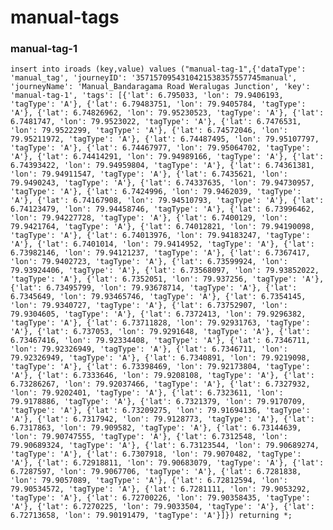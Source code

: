 # manual-tags

### manual-tag-1
`insert into iroads (key,value) values ("manual-tag-1",{'dataType': 'manual_tag',
 'journeyID': '3571570954310421538357557745manual',
 'journeyName': 'Manual_Bandaragama Road Weralugas Junction',
 'key': 'manual-tag-1',
 'tags': [{'lat': 6.795033, 'lon': 79.9406193, 'tagType': 'A'},
          {'lat': 6.79483751, 'lon': 79.9405784, 'tagType': 'A'},
          {'lat': 6.74826962, 'lon': 79.95230523, 'tagType': 'A'},
          {'lat': 6.7481747, 'lon': 79.9523022, 'tagType': 'A'},
          {'lat': 6.7476531, 'lon': 79.9522299, 'tagType': 'A'},
          {'lat': 6.74572046, 'lon': 79.95211972, 'tagType': 'A'},
          {'lat': 6.74487495, 'lon': 79.95107797, 'tagType': 'A'},
          {'lat': 6.74467977, 'lon': 79.95064702, 'tagType': 'A'},
          {'lat': 6.74414291, 'lon': 79.94989166, 'tagType': 'A'},
          {'lat': 6.74393422, 'lon': 79.94959804, 'tagType': 'A'},
          {'lat': 6.74361381, 'lon': 79.94911547, 'tagType': 'A'},
          {'lat': 6.7435621, 'lon': 79.9490243, 'tagType': 'A'},
          {'lat': 6.74337635, 'lon': 79.94730957, 'tagType': 'A'},
          {'lat': 6.7424996, 'lon': 79.9462039, 'tagType': 'A'},
          {'lat': 6.74167908, 'lon': 79.94510793, 'tagType': 'A'},
          {'lat': 6.74123479, 'lon': 79.94458746, 'tagType': 'A'},
          {'lat': 6.73996462, 'lon': 79.94227728, 'tagType': 'A'},
          {'lat': 6.7400129, 'lon': 79.9421764, 'tagType': 'A'},
          {'lat': 6.74012821, 'lon': 79.94190098, 'tagType': 'A'},
          {'lat': 6.74013976, 'lon': 79.94183247, 'tagType': 'A'},
          {'lat': 6.7401014, 'lon': 79.9414952, 'tagType': 'A'},
          {'lat': 6.73982146, 'lon': 79.94121237, 'tagType': 'A'},
          {'lat': 6.7367417, 'lon': 79.9402723, 'tagType': 'A'},
          {'lat': 6.73599924, 'lon': 79.93924406, 'tagType': 'A'},
          {'lat': 6.73568097, 'lon': 79.93852022, 'tagType': 'A'},
          {'lat': 6.7352051, 'lon': 79.937256, 'tagType': 'A'},
          {'lat': 6.73495799, 'lon': 79.93678714, 'tagType': 'A'},
          {'lat': 6.7345649, 'lon': 79.93465746, 'tagType': 'A'},
          {'lat': 6.7354145, 'lon': 79.9340727, 'tagType': 'A'},
          {'lat': 6.73752907, 'lon': 79.9304605, 'tagType': 'A'},
          {'lat': 6.7372413, 'lon': 79.9296382, 'tagType': 'A'},
          {'lat': 6.73711828, 'lon': 79.92931763, 'tagType': 'A'},
          {'lat': 6.737053, 'lon': 79.9291648, 'tagType': 'A'},
          {'lat': 6.73467416, 'lon': 79.92334408, 'tagType': 'A'},
          {'lat': 6.7346711, 'lon': 79.92326949, 'tagType': 'A'},
          {'lat': 6.7346711, 'lon': 79.92326949, 'tagType': 'A'},
          {'lat': 6.7340891, 'lon': 79.9219098, 'tagType': 'A'},
          {'lat': 6.73398469, 'lon': 79.92173804, 'tagType': 'A'},
          {'lat': 6.7333646, 'lon': 79.9208108, 'tagType': 'A'},
          {'lat': 6.73286267, 'lon': 79.92037466, 'tagType': 'A'},
          {'lat': 6.7327932, 'lon': 79.9202401, 'tagType': 'A'},
          {'lat': 6.7323611, 'lon': 79.9178886, 'tagType': 'A'},
          {'lat': 6.7321379, 'lon': 79.9170709, 'tagType': 'A'},
          {'lat': 6.73209275, 'lon': 79.91694136, 'tagType': 'A'},
          {'lat': 6.7317942, 'lon': 79.9128773, 'tagType': 'A'},
          {'lat': 6.7317863, 'lon': 79.909582, 'tagType': 'A'},
          {'lat': 6.73144639, 'lon': 79.90747555, 'tagType': 'A'},
          {'lat': 6.7312548, 'lon': 79.90689324, 'tagType': 'A'},
          {'lat': 6.73123544, 'lon': 79.90689274, 'tagType': 'A'},
          {'lat': 6.7307918, 'lon': 79.9070482, 'tagType': 'A'},
          {'lat': 6.72918811, 'lon': 79.90683079, 'tagType': 'A'},
          {'lat': 6.7287597, 'lon': 79.9067706, 'tagType': 'A'},
          {'lat': 6.7281838, 'lon': 79.9057089, 'tagType': 'A'},
          {'lat': 6.72812594, 'lon': 79.90534572, 'tagType': 'A'},
          {'lat': 6.7281111, 'lon': 79.9053292, 'tagType': 'A'},
          {'lat': 6.72700226, 'lon': 79.90358435, 'tagType': 'A'},
          {'lat': 6.7270225, 'lon': 79.9033504, 'tagType': 'A'},
          {'lat': 6.72713658, 'lon': 79.90191479, 'tagType': 'A'}]}) returning *;`
